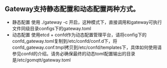 Gateway支持静态配置和动态配置两种方式。
-------------------
  - 静态配置
    使用 ./gateway -c 开启，这种模式下，直接调用和gateway可执行文件同级目录configs下的gateway.toml
  - 动态配置
    使用etcd + confd作为动态配置管理平台，请将config下的confd_gateway.toml复制到/etc/confd/conf.d下，将confd_gateway.conf.tmpl拷贝到/etc/confd/templates下，具体如何使用请参见confd的介绍。请务必确保最终的动态toml配置输出的目录是/etc/gomqtt/gateway.toml